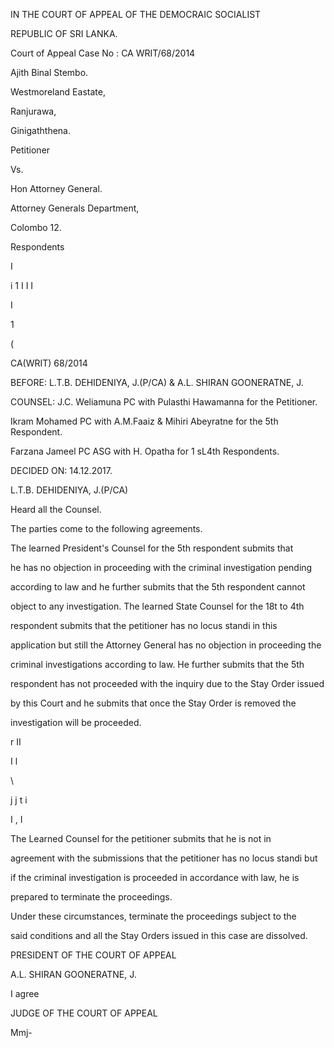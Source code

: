 IN THE COURT OF APPEAL OF THE DEMOCRAIC SOCIALIST

REPUBLIC OF SRI LANKA.

Court of Appeal Case No : CA WRIT/68/2014

Ajith Binal Stembo.

Westmoreland Eastate,

Ranjurawa,

Ginigaththena.

Petitioner

Vs.

Hon Attorney General.

Attorney Generals Department,

Colombo 12.

Respondents

I

i 1 I I I

I

1

(

CA(WRIT) 68/2014

BEFORE: L.T.B. DEHIDENIYA, J.(P/CA) & A.L. SHIRAN GOONERATNE, J.

COUNSEL: J.C. Weliamuna PC with Pulasthi Hawamanna for the Petitioner.

Ikram Mohamed PC with A.M.Faaiz & Mihiri Abeyratne for the 5th Respondent.

Farzana Jameel PC ASG with H. Opatha for 1 sL4th Respondents.

DECIDED ON: 14.12.2017.

L.T.B. DEHIDENIYA, J.(P/CA)

Heard all the Counsel.

The parties come to the following agreements.

The learned President's Counsel for the 5th respondent submits that

he has no objection in proceeding with the criminal investigation pending

according to law and he further submits that the 5th respondent cannot

object to any investigation. The learned State Counsel for the 18t to 4th

respondent submits that the petitioner has no locus standi in this

application but still the Attorney General has no objection in proceeding the

criminal investigations according to law. He further submits that the 5th

respondent has not proceeded with the inquiry due to the Stay Order issued

by this Court and he submits that once the Stay Order is removed the

investigation will be proceeded.

r II

I l

\

j j t i

I , I

The Learned Counsel for the petitioner submits that he is not in

agreement with the submissions that the petitioner has no locus standi but

if the criminal investigation is proceeded in accordance with law, he is

prepared to terminate the proceedings.

Under these circumstances, terminate the proceedings subject to the

said conditions and all the Stay Orders issued in this case are dissolved.

PRESIDENT OF THE COURT OF APPEAL

A.L. SHIRAN GOONERATNE, J.

I agree

JUDGE OF THE COURT OF APPEAL

Mmj-